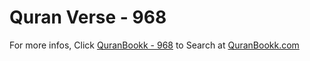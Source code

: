 # Quran Verse - 968 

For more infos, Click [QuranBookk - 968](https://www.quranbookk.com/quran/search?q=968) to Search at [QuranBookk.com](http://quranbookk.com/)